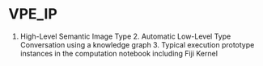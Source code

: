 # VPE_IP
1. High-Level Semantic Image Type 2. Automatic Low-Level Type Conversation using a knowledge graph 3. Typical execution prototype instances in the computation notebook including Fiji Kernel
